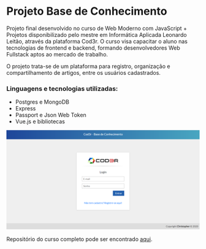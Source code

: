 # Projeto Base de Conhecimento

Projeto final desenvolvido no curso de Web Moderno com JavaScript + Projetos disponibilizado pelo mestre em Informática Aplicada Leonardo Leitão, através da plataforma Cod3r. O curso visa capacitar o aluno nas tecnologias de frontend e backend, formando desenvolvedores Web Fullstack aptos ao mercado de trabalho. 

O projeto trata-se de um plataforma para registro, organização e compartilhamento de artigos, entre os usuários cadastrados. 

### Linguagens e tecnologias utilizadas:
<ul>
  <li> Postgres e MongoDB </li>
  <li> Express </li>
  <li> Passport e Json Web Token </li>
  <li> Vue.js e bibliotecas </li>
</ul>

<p align="center">
  <img src="https://github.com/ChristopherHauschild/projeto-base-conhecimento-cod3r/blob/master/auth.PNG?"/>
</p>

Repositório do curso completo pode ser encontrado <a href="https://github.com/ChristopherHauschild/curso-web-moderno-cod3r">aqui</a>.
